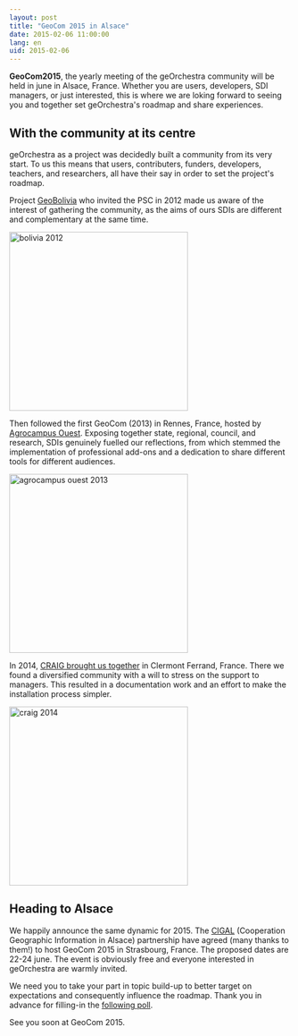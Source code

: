 ```yaml
---
layout: post
title: "GeoCom 2015 in Alsace"
date: 2015-02-06 11:00:00
lang: en
uid: 2015-02-06
---
```


**GeoCom2015**, the yearly meeting of the geOrchestra community will be held in june in Alsace, France. Whether you are users, developers, SDI managers, or just interested, this is where we are loking forward to seeing you and together set geOrchestra's roadmap and share experiences.

<!--more-->

## With the community at its centre

geOrchestra as a project was decidedly built a community from its very start. To us this means that users, contributers, funders, developers, teachers, and researchers, all have their say in order to set the project's roadmap.

Project [GeoBolivia](http://geo.gob.bo/) who invited the PSC in 2012 made us aware of the interest of gathering the community, as the aims of ours SDIs are different and complementary at the same time.

<img src="/public/posts/2015-02-06/equipogeobolivia-48779.jpg" width="320" alt="bolivia 2012" />

Then followed the first GeoCom (2013) in Rennes, France, hosted by [Agrocampus Ouest](http://geowww.agrocampus-ouest.fr/). Exposing together state, regional, council, and research, SDIs genuinely fuelled our reflections, from which stemmed the implementation of professional add-ons and a dedication to share different tools for different audiences.

<img src="/public/AGROCAMPUS.jpg" width="320" alt="agrocampus ouest 2013" />

In 2014, [CRAIG brought us together](#) in Clermont Ferrand, France. There we found a diversified community with a will to stress on the support to managers. This resulted in a documentation work and an effort to make the installation process simpler.

<img src="/public/posts/2015-02-06/geocom2014.png" width="320" alt="craig 2014" />


## Heading to Alsace

We happily announce the same dynamic for 2015. The [CIGAL](http://www.cigalsace.org/) (Cooperation Geographic Information in Alsace) partnership have agreed (many thanks to them!) to host GeoCom 2015 in Strasbourg, France. The proposed dates are 22-24 june. The event is obviously free and everyone interested in geOrchestra are warmly invited.

We need you to take your part in topic build-up to better target on expectations and consequently influence the roadmap. Thank you in advance for filling-in the <a href="https://sdi.georchestra.org/limesurvey/index.php/446666/lang-en" data-proofer-ignore>following poll</a>.

See you soon at GeoCom 2015.
